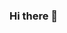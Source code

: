 ### Hi there 👋

<!--
**Tiffanyj95/Tiffanyj95** is a ✨ _special_ ✨ repository because its `README.md` (this file) appears on your GitHub profile.

Here are som e ideas to get you started:

- 🔭 I’m currently working on ...
- 🌱 I’m currently learning ...
- 👯 I’m looking to collaborate on ...
- 🤔 I’m looking for help with ...
- 💬 Ask me about ...
- 📫 How to reach me: ...
- 😄 Pronouns: ...
- ⚡ Fun fact: ...
-->
